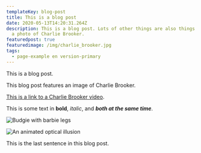 ```yaml
---
templateKey: blog-post
title: This is a blog post
date: 2020-05-13T14:20:31.264Z
description: This is a blog post. Lots of other things are also things. Here is
  a photo of Charlie Brooker.
featuredpost: true
featuredimage: /img/charlie_brooker.jpg
tags:
  - page-example en version-primary
---
```

This is a blog post.

This blog post features an image of Charlie Brooker.

[This is a link to a Charlie Brooker video](https://www.youtube.com/watch?v=aHun58mz3vI).

This is some text in **bold**, *italic*, and ***both at the same time***.

![Budgie with barbie legs](/img/random.jpg "This is a disturbing picture")

![An animated optical illusion](/img/file-from-ios.gif "This is an animation of an impossible wheel in space")

This is the last sentence in this blog post.